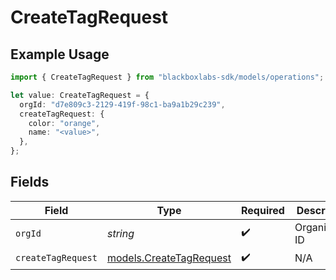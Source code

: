 # CreateTagRequest

## Example Usage

```typescript
import { CreateTagRequest } from "blackboxlabs-sdk/models/operations";

let value: CreateTagRequest = {
  orgId: "d7e809c3-2129-419f-98c1-ba9a1b29c239",
  createTagRequest: {
    color: "orange",
    name: "<value>",
  },
};
```

## Fields

| Field                                                       | Type                                                        | Required                                                    | Description                                                 |
| ----------------------------------------------------------- | ----------------------------------------------------------- | ----------------------------------------------------------- | ----------------------------------------------------------- |
| `orgId`                                                     | *string*                                                    | :heavy_check_mark:                                          | Organization ID                                             |
| `createTagRequest`                                          | [models.CreateTagRequest](../../models/createtagrequest.md) | :heavy_check_mark:                                          | N/A                                                         |